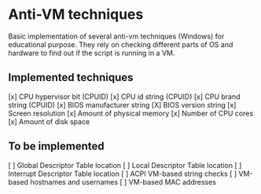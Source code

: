 # Anti-VM techniques

Basic implementation of several anti-vm techniques (Windows) for educational purpose. They rely on checking different parts of OS and hardware to find out if the script is running in a VM.

## Implemented techniques

[x] CPU hypervisor bit (CPUID)
[x] CPU id string (CPUID)
[x] CPU brand string (CPUID)
[x] BIOS manufacturer string
[X] BIOS version string
[x] Screen resolution
[x] Amount of physical memory
[x] Number of CPU cores
[x] Amount of disk space

## To be implemented

[ ] Global Descriptor Table location
[ ] Local Descriptor Table location
[ ] Interrupt Descriptor Table location
[ ] ACPI VM-based string checks
[ ] VM-based hostnames and usernames
[ ] VM-based MAC addresses
